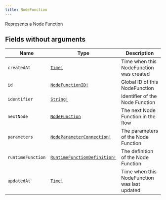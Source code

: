```yaml
---
title: NodeFunction
---
```


Represents a Node Function

## Fields without arguments

| Name | Type | Description |
|------|------|-------------|
| `createdAt` | [`Time!`](../scalar/time.md) | Time when this NodeFunction was created |
| `id` | [`NodeFunctionID!`](../scalar/nodefunctionid.md) | Global ID of this NodeFunction |
| `identifier` | [`String!`](../scalar/string.md) | Identifier of the Node Function |
| `nextNode` | [`NodeFunction`](../object/nodefunction.md) | The next Node Function in the flow |
| `parameters` | [`NodeParameterConnection!`](../object/nodeparameterconnection.md) | The parameters of the Node Function |
| `runtimeFunction` | [`RuntimeFunctionDefinition!`](../object/runtimefunctiondefinition.md) | The definition of the Node Function |
| `updatedAt` | [`Time!`](../scalar/time.md) | Time when this NodeFunction was last updated |

